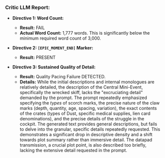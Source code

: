 ### **Critic LLM Report:**

* **Directive 1: Word Count:**
    * **Result:** FAIL
    * **Actual Word Count:** 1,777 words.  This is significantly below the minimum required word count of 3,000.

* **Directive 2: `[EPIC_MOMENT_END]` Marker:**
    * **Result:** PRESENT

* **Directive 3: Sustained Quality of Detail:**
    * **Result:** Quality Pacing Failure DETECTED.
    * **Details:** While the initial descriptions and internal monologues are relatively detailed, the description of the Central Mini-Event, specifically the wrecked skiff, lacks the "excruciating detail" demanded by the prompt.  The prompt repeatedly emphasized specifying the *types* of scorch marks, the precise nature of the claw marks (depth, quantity, age, spacing, variation), the exact contents of the crates (types of Dust, specific medical supplies, lien card denominations), and the precise details of the struggle in the cockpit. The generated text provides general descriptions, but fails to delve into the granular, specific details repeatedly requested. This demonstrates a significant drop in descriptive density and a shift towards plot summary rather than immersive detail. The datapad transmission, a crucial plot point, is also described too briefly, lacking the extensive detail requested in the prompt.
